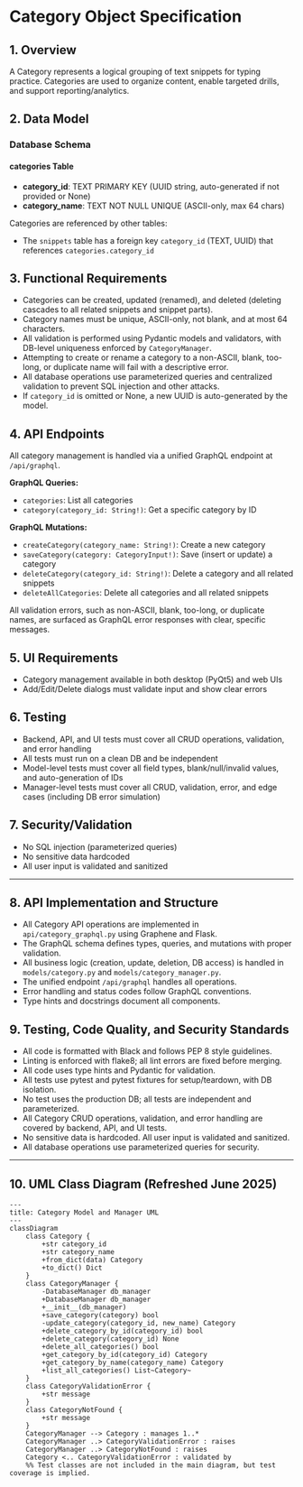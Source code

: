 # Category Object Specification

## 1. Overview
A Category represents a logical grouping of text snippets for typing practice. Categories are used to organize content, enable targeted drills, and support reporting/analytics.

## 2. Data Model

### Database Schema

#### categories Table
- **category_id**: TEXT PRIMARY KEY (UUID string, auto-generated if not provided or None)
- **category_name**: TEXT NOT NULL UNIQUE (ASCII-only, max 64 chars)

Categories are referenced by other tables:
- The `snippets` table has a foreign key `category_id` (TEXT, UUID) that references `categories.category_id`

## 3. Functional Requirements
- Categories can be created, updated (renamed), and deleted (deleting cascades to all related snippets and snippet parts).
- Category names must be unique, ASCII-only, not blank, and at most 64 characters.
- All validation is performed using Pydantic models and validators, with DB-level uniqueness enforced by `CategoryManager`.
- Attempting to create or rename a category to a non-ASCII, blank, too-long, or duplicate name will fail with a descriptive error.
- All database operations use parameterized queries and centralized validation to prevent SQL injection and other attacks.
- If `category_id` is omitted or None, a new UUID is auto-generated by the model.

## 4. API Endpoints

All category management is handled via a unified GraphQL endpoint at `/api/graphql`.

**GraphQL Queries:**
- `categories`: List all categories
- `category(category_id: String!)`: Get a specific category by ID

**GraphQL Mutations:**
- `createCategory(category_name: String!)`: Create a new category
- `saveCategory(category: CategoryInput!)`: Save (insert or update) a category
- `deleteCategory(category_id: String!)`: Delete a category and all related snippets
- `deleteAllCategories`: Delete all categories and all related snippets

All validation errors, such as non-ASCII, blank, too-long, or duplicate names, are surfaced as GraphQL error responses with clear, specific messages.

## 5. UI Requirements
- Category management available in both desktop (PyQt5) and web UIs
- Add/Edit/Delete dialogs must validate input and show clear errors

## 6. Testing
- Backend, API, and UI tests must cover all CRUD operations, validation, and error handling
- All tests must run on a clean DB and be independent
- Model-level tests must cover all field types, blank/null/invalid values, and auto-generation of IDs
- Manager-level tests must cover all CRUD, validation, error, and edge cases (including DB error simulation)

## 7. Security/Validation
- No SQL injection (parameterized queries)
- No sensitive data hardcoded
- All user input is validated and sanitized

---

## 8. API Implementation and Structure
- All Category API operations are implemented in `api/category_graphql.py` using Graphene and Flask.
- The GraphQL schema defines types, queries, and mutations with proper validation.
- All business logic (creation, update, deletion, DB access) is handled in `models/category.py` and `models/category_manager.py`.
- The unified endpoint `/api/graphql` handles all operations.
- Error handling and status codes follow GraphQL conventions.
- Type hints and docstrings document all components.

## 9. Testing, Code Quality, and Security Standards
- All code is formatted with Black and follows PEP 8 style guidelines.
- Linting is enforced with flake8; all lint errors are fixed before merging.
- All code uses type hints and Pydantic for validation.
- All tests use pytest and pytest fixtures for setup/teardown, with DB isolation.
- No test uses the production DB; all tests are independent and parameterized.
- All Category CRUD operations, validation, and error handling are covered by backend, API, and UI tests.
- No sensitive data is hardcoded. All user input is validated and sanitized.
- All database operations use parameterized queries for security.

---

## 10. UML Class Diagram (Refreshed June 2025)

```mermaid
---
title: Category Model and Manager UML
---
classDiagram
    class Category {
        +str category_id
        +str category_name
        +from_dict(data) Category
        +to_dict() Dict
    }
    class CategoryManager {
        -DatabaseManager db_manager
        +DatabaseManager db_manager
        +__init__(db_manager)
        +save_category(category) bool
        -update_category(category_id, new_name) Category
        +delete_category_by_id(category_id) bool
        +delete_category(category_id) None
        +delete_all_categories() bool
        +get_category_by_id(category_id) Category
        +get_category_by_name(category_name) Category
        +list_all_categories() List~Category~
    }
    class CategoryValidationError {
        +str message
    }
    class CategoryNotFound {
        +str message
    }
    CategoryManager --> Category : manages 1..*
    CategoryManager ..> CategoryValidationError : raises
    CategoryManager ..> CategoryNotFound : raises
    Category <.. CategoryValidationError : validated by
    %% Test classes are not included in the main diagram, but test coverage is implied.
```
